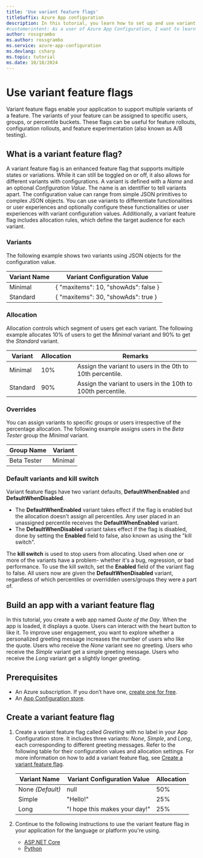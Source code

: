 ```yaml
---
title: 'Use variant feature flags'
titleSuffix: Azure App configuration
description: In this tutorial, you learn how to set up and use variant feature flags in an App Configuration
#customerintent: As a user of Azure App Configuration, I want to learn how I can use variants and variant feature flags in my application.
author: rossgrambo
ms.author: rossgrambo
ms.service: azure-app-configuration
ms.devlang: csharp
ms.topic: tutorial
ms.date: 10/18/2024
---
```


# Use variant feature flags

Variant feature flags enable your application to support multiple variants of a feature. The variants of your feature can be assigned to specific users, groups, or percentile buckets. These flags can be useful for feature rollouts, configuration rollouts, and feature experimentation (also known as A/B testing).

## What is a variant feature flag?

A variant feature flag is an enhanced feature flag that supports multiple states or variations. While it can still be toggled on or off, it also allows for different variants with configurations. A variant is defined with a *Name* and an optional *Configuration Value*. The name is an identifier to tell variants apart. The configuration value can range from simple JSON primitives to complex JSON objects. You can use variants to differentiate functionalities or user experiences and optionally configure these functionalities or user experiences with variant configuration values. Additionally, a variant feature flag includes allocation rules, which define the target audience for each variant.

### Variants

The following example shows two variants using JSON objects for the configuration value.

| Variant Name | Variant Configuration Value |
|---|---|
| Minimal | { "maxitems": 10, "showAds": false } |
| Standard | { "maxitems": 30, "showAds": true } |

### Allocation

Allocation controls which segment of users get each variant. The following example allocates 10% of users to get the *Minimal* variant and 90% to get the *Standard* variant.

| Variant | Allocation | Remarks |
|---|---|---|
| Minimal | 10% | Assign the variant to users in the 0th to 10th percentile. |
| Standard | 90% | Assign the variant to users in the 10th to 100th percentile. |

### Overrides

You can assign variants to specific groups or users irrespective of the percentage allocation. The following example assigns users in the *Beta Tester* group the *Minimal* variant.

| Group Name | Variant |
|---|---|
| Beta Tester | Minimal |

### Default variants and kill switch

Variant feature flags have two variant defaults, **DefaultWhenEnabled** and **DefaultWhenDisabled**. 
- The **DefaultWhenEnabled** variant takes effect if the flag is enabled but the allocation doesn't assign all percentiles. Any user placed in an unassigned percentile receives the **DefaultWhenEnabled** variant.
- The **DefaultWhenDisabled** variant takes effect if the flag is disabled, done by setting the **Enabled** field to false, also known as using the "kill switch". 

The **kill switch** is used to stop users from allocating. Used when one or more of the variants have a problem- whether it's a bug, regression, or bad performance. To use the kill switch, set the **Enabled** field of the variant flag to false. All users now are given the **DefaultWhenDisabled** variant, regardless of which percentiles or overridden users/groups they were a part of.

## Build an app with a variant feature flag

In this tutorial, you create a web app named _Quote of the Day_. When the app is loaded, it displays a quote. Users can interact with the heart button to like it. To improve user engagement, you want to explore whether a personalized greeting message increases the number of users who like the quote. Users who receive the _None_ variant see no greeting. Users who receive the _Simple_ variant get a simple greeting message. Users who receive the _Long_ variant get a slightly longer greeting.

## Prerequisites

* An Azure subscription. If you don’t have one, [create one for free](https://azure.microsoft.com/free/).
* An [App Configuration store](./quickstart-azure-app-configuration-create.md).

## Create a variant feature flag

1. Create a variant feature flag called *Greeting* with no label in your App Configuration store. It includes three variants: *None*, *Simple*, and *Long*, each corresponding to different greeting messages. Refer to the following table for their configuration values and allocation settings. For more information on how to add a variant feature flag, see [Create a variant feature flag](./manage-feature-flags.md#create-a-variant-feature-flag).

    | Variant Name | Variant Configuration Value | Allocation| 
    |---|---|---|
    | None *(Default)* | null | 50% |
    | Simple | "Hello!" | 25% |
    | Long | "I hope this makes your day!" | 25% | 

2. Continue to the following instructions to use the variant feature flag in your application for the language or platform you're using.
    * [ASP.NET Core](./howto-variant-feature-flags-aspnet-core.md)
    * [Python](./howto-variant-feature-flags-python.md)
